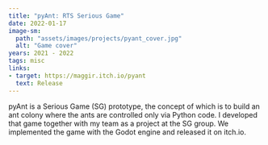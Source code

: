 ```yaml
---
title: "pyAnt: RTS Serious Game"
date: 2022-01-17
image-sm:
  path: "assets/images/projects/pyant_cover.jpg"
  alt: "Game cover"
years: 2021 - 2022
tags: misc
links:
- target: https://maggir.itch.io/pyant
  text: Release
---
```


pyAnt is a Serious Game (SG) prototype, the concept of
which is to build an ant colony where the ants are
controlled only via Python code. I developed that game
together with my team as a project at the SG group. We
implemented the game with the Godot engine and released
it on itch.io.
